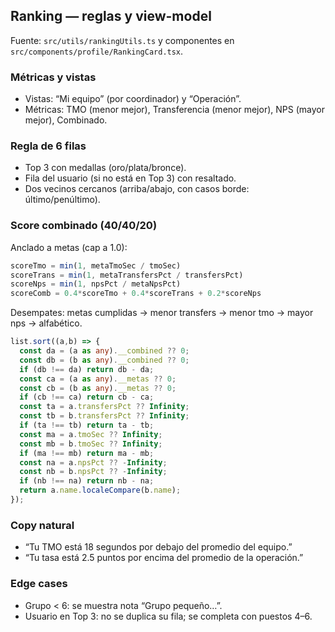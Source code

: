 ## Ranking — reglas y view-model

Fuente: `src/utils/rankingUtils.ts` y componentes en `src/components/profile/RankingCard.tsx`.

### Métricas y vistas
- Vistas: “Mi equipo” (por coordinador) y “Operación”.
- Métricas: TMO (menor mejor), Transferencia (menor mejor), NPS (mayor mejor), Combinado.

### Regla de 6 filas
- Top 3 con medallas (oro/plata/bronce).
- Fila del usuario (si no está en Top 3) con resaltado.
- Dos vecinos cercanos (arriba/abajo, con casos borde: último/penúltimo).

### Score combinado (40/40/20)
Anclado a metas (cap a 1.0):
```ts
scoreTmo = min(1, metaTmoSec / tmoSec)
scoreTrans = min(1, metaTransfersPct / transfersPct)
scoreNps = min(1, npsPct / metaNpsPct)
scoreComb = 0.4*scoreTmo + 0.4*scoreTrans + 0.2*scoreNps
```
Desempates: metas cumplidas → menor transfers → menor tmo → mayor nps → alfabético.

```100:125:src/utils/rankingUtils.ts
list.sort((a,b) => {
  const da = (a as any).__combined ?? 0;
  const db = (b as any).__combined ?? 0;
  if (db !== da) return db - da;
  const ca = (a as any).__metas ?? 0;
  const cb = (b as any).__metas ?? 0;
  if (cb !== ca) return cb - ca;
  const ta = a.transfersPct ?? Infinity;
  const tb = b.transfersPct ?? Infinity;
  if (ta !== tb) return ta - tb;
  const ma = a.tmoSec ?? Infinity;
  const mb = b.tmoSec ?? Infinity;
  if (ma !== mb) return ma - mb;
  const na = a.npsPct ?? -Infinity;
  const nb = b.npsPct ?? -Infinity;
  if (nb !== na) return nb - na;
  return a.name.localeCompare(b.name);
});
```

### Copy natural
- “Tu TMO está 18 segundos por debajo del promedio del equipo.”
- “Tu tasa está 2.5 puntos por encima del promedio de la operación.”

### Edge cases
- Grupo < 6: se muestra nota “Grupo pequeño…”.
- Usuario en Top 3: no se duplica su fila; se completa con puestos 4–6.


